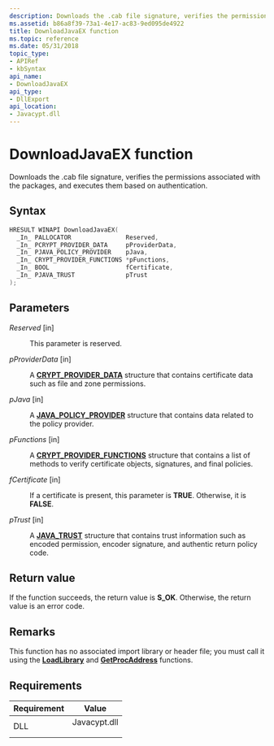 ```yaml
---
description: Downloads the .cab file signature, verifies the permissions associated with the packages, and executes them based on authentication.
ms.assetid: b86a8f39-73a1-4e17-ac83-9ed095de4922
title: DownloadJavaEX function
ms.topic: reference
ms.date: 05/31/2018
topic_type: 
- APIRef
- kbSyntax
api_name: 
- DownloadJavaEX
api_type: 
- DllExport
api_location: 
- Javacypt.dll
---
```


# DownloadJavaEX function

Downloads the .cab file signature, verifies the permissions associated with the packages, and executes them based on authentication.

## Syntax


```C++
HRESULT WINAPI DownloadJavaEX(
  _In_ PALLOCATOR               Reserved,
  _In_ PCRYPT_PROVIDER_DATA     pProviderData,
  _In_ PJAVA_POLICY_PROVIDER    pJava,
  _In_ CRYPT_PROVIDER_FUNCTIONS *pFunctions,
  _In_ BOOL                     fCertificate,
  _In_ PJAVA_TRUST              pTrust
);
```



## Parameters

<dl> <dt>

*Reserved* \[in\]
</dt> <dd>

This parameter is reserved.

</dd> <dt>

*pProviderData* \[in\]
</dt> <dd>

A [**CRYPT\_PROVIDER\_DATA**](/windows/win32/api/wintrust/ns-wintrust-crypt_provider_data) structure that contains certificate data such as file and zone permissions.

</dd> <dt>

*pJava* \[in\]
</dt> <dd>

A [**JAVA\_POLICY\_PROVIDER**](/previous-versions//bb432350(v=vs.85)) structure that contains data related to the policy provider.

</dd> <dt>

*pFunctions* \[in\]
</dt> <dd>

A [**CRYPT\_PROVIDER\_FUNCTIONS**](/windows/win32/api/wintrust/ns-wintrust-crypt_provider_functions) structure that contains a list of methods to verify certificate objects, signatures, and final policies.

</dd> <dt>

*fCertificate* \[in\]
</dt> <dd>

If a certificate is present, this parameter is **TRUE**. Otherwise, it is **FALSE**.

</dd> <dt>

*pTrust* \[in\]
</dt> <dd>

A [**JAVA\_TRUST**](/windows/desktop/api/Capi/ns-capi-java_trust) structure that contains trust information such as encoded permission, encoder signature, and authentic return policy code.

</dd> </dl>

## Return value

If the function succeeds, the return value is **S\_OK**. Otherwise, the return value is an error code.

## Remarks

This function has no associated import library or header file; you must call it using the [**LoadLibrary**](/windows/win32/api/libloaderapi/nf-libloaderapi-loadlibrarya) and [**GetProcAddress**](/windows/win32/api/libloaderapi/nf-libloaderapi-getprocaddress) functions.

## Requirements



| Requirement | Value |
|----------------|-----------------------------------------------------------------------------------------|
| DLL<br/> | <dl> <dt>Javacypt.dll</dt> </dl> |



 

 
